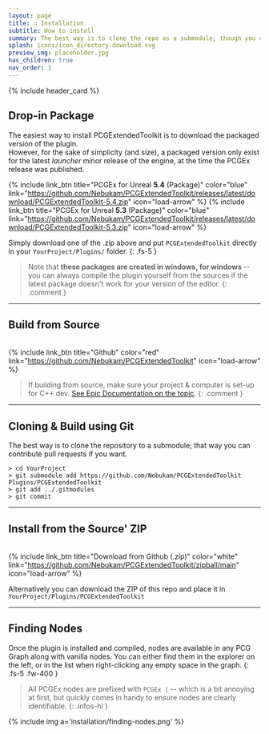 ```yaml
---
layout: page
title: ∷ Installation
subtitle: How to install
summary: The best way is to clone the repo as a submodule; though you can also download pre-packaged versions.
splash: icons/icon_directory-download.svg
preview_img: placeholder.jpg
has_children: true
nav_order: 1
---
```


{% include header_card %}

## Drop-in Package

The easiest way to install PCGExtendedToolkit is to download the packaged version of the plugin.  
However, for the sake of simplicity (and size), a packaged version only exist for the latest *launcher* minor release of the engine, at the time the PCGEx release was published.  

{% include link_btn title="PCGEx for Unreal **5.4** (Package)" color="blue" link="https://github.com/Nebukam/PCGExtendedToolkit/releases/latest/download/PCGExtendedToolkit-5.4.zip" icon="load-arrow" %}
{% include link_btn title="PCGEx for Unreal **5.3** (Package)" color="blue" link="https://github.com/Nebukam/PCGExtendedToolkit/releases/latest/download/PCGExtendedToolkit-5.3.zip" icon="load-arrow" %}

Simply download one of the .zip above and put `PCGExtendedToolkit` directly in your `YourProject/Plugins/` folder.
{: .fs-5 }

> Note that **these packages are created in windows, for windows** -- you can always compile the plugin yourself from the sources if the latest package doesn't work for your version of the editor.
{: .comment }

---

## Build from Source
   
{% include link_btn title="Github" color="red" link="https://github.com/Nebukam/PCGExtendedToolkit" icon="load-arrow" %}

> If building from source, make sure your project & computer is set-up for C++ dev. [See Epic Documentation on the topic](https://docs.unrealengine.com/4.26/en-US/ProductionPipelines/DevelopmentSetup/VisualStudioSetup/).
{: .comment }

---

## Cloning & Build using Git
   
The best way is to clone the repository to a submodule; that way you can contribute pull requests if you want.

```console
> cd YourProject
> git submodule add https://github.com/Nebukam/PCGExtendedToolkit Plugins/PCGExtendedToolkit
> git add ../.gitmodules
> git commit
```

---

## Install from the Source' ZIP 
   
{% include link_btn title="Download from Github (.zip)" color="white" link="https://github.com/Nebukam/PCGExtendedToolkit/zipball/main" icon="load-arrow" %}

Alternatively you can download the ZIP of this repo and place it in `YourProject/Plugins/PCGExtendedToolkit`

---

## Finding Nodes

Once the plugin is installed and compiled, nodes are available in any PCG Graph along with vanilla nodes. You can either find them in the explorer on the left, or in the list when right-clicking any empty space in the graph.
{: .fs-5 .fw-400 }

> All PCGEx nodes are prefixed with `PCGEx |` -- which is a bit annoying at first, but quickly comes in handy to ensure nodes are clearly identifiable.
{: .infos-hl }

{% include img a='installation/finding-nodes.png' %}